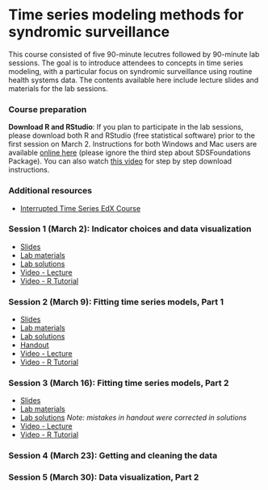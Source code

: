# Time series modeling methods for syndromic surveillance

This course consisted of five 90-minute lecutres followed by 90-minute lab sessions. The goal is to introduce attendees to concepts in time series modeling, with a particular focus on syndromic surveillance using routine health systems data. The contents available here include lecture slides and materials for the lab sessions.

### Course preparation
**Download R and RStudio**: If you plan to participate in the lab sessions, please download both R and RStudio (free statistical software) prior to the first session on March 2. Instructions for both Windows and Mac users are available [online here](https://courses.edx.org/courses/UTAustinX/UT.7.01x/3T2014/56c5437b88fa43cf828bff5371c6a924/) (please ignore the third step about SDSFoundations Package). You can also watch [this video](https://www.youtube.com/watch?v=cX532N_XLIs&ab_channel=MarinStatsLectures-RProgramming%26Statistics) for step by step download instructions.

### Additional resources
- [Interrupted Time Series EdX Course](https://www.edx.org/course/policy-analysis-using-interrupted-time-series)


### Session 1 (March 2): Indicator choices and data visualization 
- [Slides](slides/CIHR_SyndromicSurveillanceCourse_lecture1_v02.pdf)
- [Lab materials](materials/session1_03-02.zip)
- [Lab solutions](solutions/session1_handout_solutions.pdf)
- [Video - Lecture](https://www.youtube.com/watch?v=vo_MFsIRBe4)
- [Video - R Tutorial](https://www.youtube.com/watch?v=AeWJ2T2Zuiw)

### Session 2 (March 9): Fitting time series models, Part 1 
- [Slides](slides/CIHR_Course_Week2_Time_Series_no_code.pdf)
- [Lab materials](materials/session2_03-09.zip)
- [Lab solutions](solutions/session2_handout_solutions.pdf)
- [Handout](https://docs.google.com/presentation/d/1xSLggegZW1SDZBWTop-swGuqrGFYlOByrD7X2lNdWRs/edit#slide=id.p)
- [Video - Lecture](https://www.youtube.com/watch?v=JWJhww1mOOE)
- [Video - R Tutorial](https://www.youtube.com/watch?v=CRAE1zARHpY)

### Session 3 (March 16): Fitting time series models, Part 2 
- [Slides](slides/CIHR_Course_Week3_Time_Series.pdf)
- [Lab materials](materials/session3_03-16.zip)
- [Lab solutions](solutions/session3_handout_solutions.pdf) *Note: mistakes in handout were corrected in solutions*
- [Video - Lecture](https://www.youtube.com/watch?v=cSYPmixjLYo)
- [Video - R Tutorial](https://www.youtube.com/watch?v=mThIcj_tFDE)

### Session 4 (March 23): Getting and cleaning the data

### Session 5 (March 30): Data visualization, Part 2



